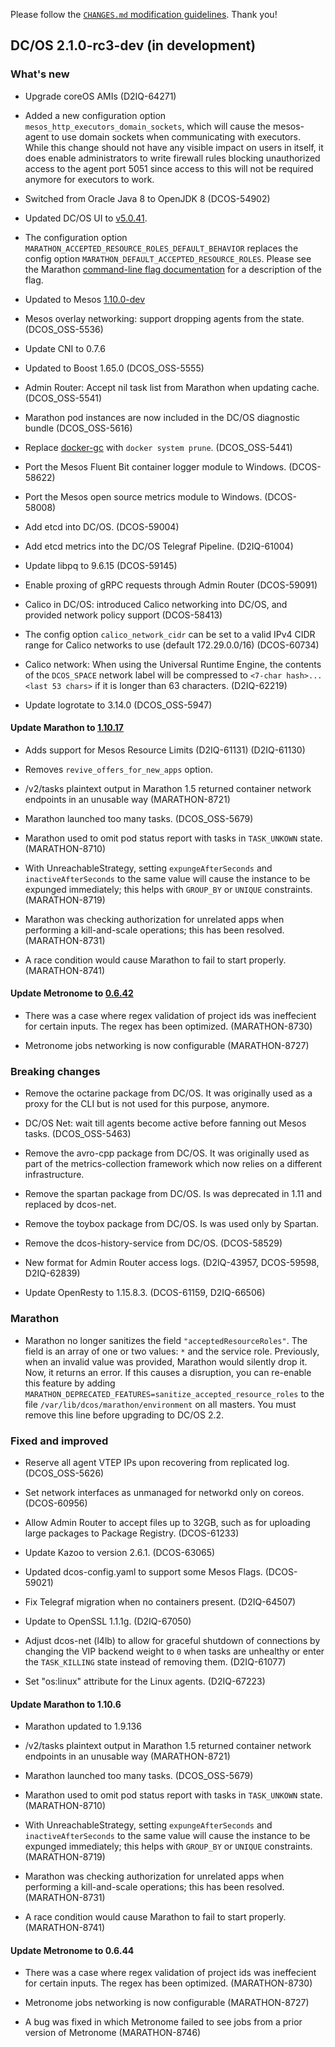 Please follow the [`CHANGES.md` modification guidelines](https://github.com/dcos/dcos/wiki/CHANGES.md-guidelines). Thank you!


## DC/OS 2.1.0-rc3-dev (in development)


### What's new

* Upgrade coreOS AMIs (D2IQ-64271)
* Added a new configuration option `mesos_http_executors_domain_sockets`, which will cause the mesos-agent to use
  domain sockets when communicating with executors. While this change should not have any visible impact on users
  in itself, it does enable administrators to write firewall rules blocking unauthorized access to the agent port
  5051 since access to this will not be required anymore for executors to work.

* Switched from Oracle Java 8 to OpenJDK 8 (DCOS-54902)

* Updated DC/OS UI to [v5.0.41](https://github.com/dcos/dcos-ui/releases/tag/v5.0.41).

* The configuration option `MARATHON_ACCEPTED_RESOURCE_ROLES_DEFAULT_BEHAVIOR` replaces the config option `MARATHON_DEFAULT_ACCEPTED_RESOURCE_ROLES`. Please see the Marathon [command-line flag documentation](https://github.com/mesosphere/marathon/blob/master/docs/docs/command-line-flags.md) for a description of the flag.

* Updated to Mesos [1.10.0-dev](https://github.com/apache/mesos/blob/1ff2fcd90eabd98786531748869b8596120f7dfe/CHANGELOG)

* Mesos overlay networking: support dropping agents from the state. (DCOS_OSS-5536)

* Update CNI to 0.7.6

* Updated to Boost 1.65.0 (DCOS_OSS-5555)

* Admin Router: Accept nil task list from Marathon when updating cache. (DCOS_OSS-5541)

* Marathon pod instances are now included in the DC/OS diagnostic bundle (DCOS_OSS-5616)

* Replace [docker-gc](https://github.com/spotify/docker-gc) with `docker system prune`. (DCOS_OSS-5441)

* Port the Mesos Fluent Bit container logger module to Windows. (DCOS-58622)

* Port the Mesos open source metrics module to Windows. (DCOS-58008)

* Add etcd into DC/OS. (DCOS-59004)

* Add etcd metrics into the DC/OS Telegraf Pipeline. (D2IQ-61004)

* Update libpq to 9.6.15 (DCOS-59145)

* Enable proxing of gRPC requests through Admin Router (DCOS-59091)

* Calico in DC/OS: introduced Calico networking into DC/OS, and provided network policy support (DCOS-58413)

* The config option `calico_network_cidr` can be set to a valid IPv4 CIDR range for Calico networks to use (default 172.29.0.0/16) (DCOS-60734)

* Calico network: When using the Universal Runtime Engine, the contents of the `DCOS_SPACE`  network label will be compressed to `<7-char hash>...<last 53 chars>` if it is longer than 63 characters. (D2IQ-62219)

* Update logrotate to 3.14.0 (DCOS_OSS-5947)

#### Update Marathon to [1.10.17](https://github.com/mesosphere/marathon/blob/v1.10.17/changelog.md)

* Adds support for Mesos Resource Limits (D2IQ-61131) (D2IQ-61130)

* Removes `revive_offers_for_new_apps` option.

* /v2/tasks plaintext output in Marathon 1.5 returned container network endpoints in an unusable way (MARATHON-8721)

* Marathon launched too many tasks. (DCOS_OSS-5679)

* Marathon used to omit pod status report with tasks in `TASK_UNKOWN` state. (MARATHON-8710)

* With UnreachableStrategy, setting `expungeAfterSeconds` and `inactiveAfterSeconds` to the same value will cause the
instance to be expunged immediately; this helps with `GROUP_BY` or `UNIQUE` constraints. (MARATHON-8719)

* Marathon was checking authorization for unrelated apps when performing a kill-and-scale operations; this has been resolved. (MARATHON-8731)

* A race condition would cause Marathon to fail to start properly. (MARATHON-8741)

#### Update Metronome to [0.6.42](https://github.com/dcos/metronome/blob/4e1eac1c4d6c97296332f9664ba4269a15336ed8/changelog.md)

* There was a case where regex validation of project ids was ineffecient for certain inputs. The regex has been optimized. (MARATHON-8730)

* Metronome jobs networking is now configurable (MARATHON-8727)

### Breaking changes

* Remove the octarine package from DC/OS. It was originally used as a proxy for the CLI but is not used for this purpose, anymore.

* DC/OS Net: wait till agents become active before fanning out Mesos tasks. (DCOS_OSS-5463)

* Remove the avro-cpp package from DC/OS. It was originally used as part of the metrics-collection framework which now relies on a different infrastructure.

* Remove the spartan package from DC/OS. Is was deprecated in 1.11 and replaced by dcos-net.

* Remove the toybox package from DC/OS. Is was used only by Spartan.

* Remove the dcos-history-service from DC/OS. (DCOS-58529)

* New format for Admin Router access logs. (D2IQ-43957, DCOS-59598, D2IQ-62839)

* Update OpenResty to 1.15.8.3. (DCOS-61159, D2IQ-66506)

### Marathon

* Marathon no longer sanitizes the field `"acceptedResourceRoles"`. The field is an array of one or two values: `*` and the service role. Previously, when an invalid value was provided, Marathon would silently drop it. Now, it returns an error. If this causes a disruption, you can re-enable this feature by adding `MARATHON_DEPRECATED_FEATURES=sanitize_accepted_resource_roles` to the file `/var/lib/dcos/marathon/environment` on all masters. You must remove this line before upgrading to DC/OS 2.2.

### Fixed and improved

* Reserve all agent VTEP IPs upon recovering from replicated log. (DCOS_OSS-5626)

* Set network interfaces as unmanaged for networkd only on coreos. (DCOS-60956)
* Allow Admin Router to accept files up to 32GB, such as for uploading large packages to Package Registry. (DCOS-61233)
* Update Kazoo to version 2.6.1. (DCOS-63065)

* Updated dcos-config.yaml to support some Mesos Flags. (DCOS-59021)

* Fix Telegraf migration when no containers present. (D2IQ-64507)

* Update to OpenSSL 1.1.1g. (D2IQ-67050)

* Adjust dcos-net (l4lb) to allow for graceful shutdown of connections by changing the VIP backend weight to `0`
  when tasks are unhealthy or enter the `TASK_KILLING` state instead of removing them. (D2IQ-61077)
* Set "os:linux" attribute for the Linux agents. (D2IQ-67223)

#### Update Marathon to 1.10.6

* Marathon updated to 1.9.136

* /v2/tasks plaintext output in Marathon 1.5 returned container network endpoints in an unusable way (MARATHON-8721)

* Marathon launched too many tasks. (DCOS_OSS-5679)

* Marathon used to omit pod status report with tasks in `TASK_UNKOWN` state. (MARATHON-8710)

* With UnreachableStrategy, setting `expungeAfterSeconds` and `inactiveAfterSeconds` to the same value will cause the
instance to be expunged immediately; this helps with `GROUP_BY` or `UNIQUE` constraints. (MARATHON-8719)

* Marathon was checking authorization for unrelated apps when performing a kill-and-scale operations; this has been resolved. (MARATHON-8731)

* A race condition would cause Marathon to fail to start properly. (MARATHON-8741)

#### Update Metronome to 0.6.44

* There was a case where regex validation of project ids was ineffecient for certain inputs. The regex has been optimized. (MARATHON-8730)

* Metronome jobs networking is now configurable (MARATHON-8727)

* A bug was fixed in which Metronome failed to see jobs from a prior version of Metronome (MARATHON-8746)
